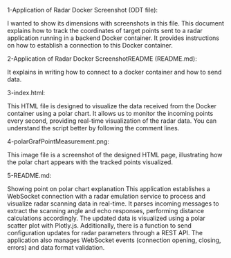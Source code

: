 1-Application of Radar Docker Screenshot (ODT file):

I wanted to show its dimensions with screenshots in this file.
This document explains how to track the coordinates of target points sent to a radar application running in a backend Docker container.
It provides instructions on how to establish a connection to this Docker container.

2-Application of Radar Docker ScreenshotREADME (README.md):

It explains in writing how to connect to a docker container and how to send data.

3-index.html:

This HTML file is designed to visualize the data received from the Docker container using a polar chart.
It allows us to monitor the incoming points every second, providing real-time visualization of the radar data.
You can understand the script better by following the comment lines.

4-polarGrafPointMeasurement.png:

This image file is a screenshot of the designed HTML page, illustrating how the polar chart appears with the tracked points visualized.

5-README.md:

Showing point on polar chart explanation
This application establishes a WebSocket connection with a radar emulation service to process and visualize radar scanning data in real-time. It parses incoming messages to extract the scanning angle and echo responses, performing distance calculations accordingly. The updated data is visualized using a polar scatter plot with Plotly.js. Additionally, there is a function to send configuration updates for radar parameters through a REST API. The application also manages WebSocket events (connection opening, closing, errors) and data format validation.


